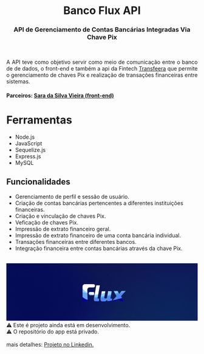 
<h1 align="center"> Banco Flux API </h1>

<h3 align="center">API de Gerenciamento de Contas Bancárias Integradas Via Chave Pix</h3>
<br>

<p align="justify">A API teve como objetivo servir como meio de comunicação entre o banco de de dados, o front-end e também a api da Fintech <a href='https://docs.transfeera.dev/docs/comece-por-aqui-introducao#/'>Transfeera</a> que permite o gerenciamento de chaves Pix e realização de transações financeiras  entre sistemas.</p>

#### Parceiros: <a href="https://github.com/VieiraaSara">Sara da Silva Vieira (front-end)</a>

# Ferramentas
* Node.js
* JavaScript
* Sequelize.js
* Express.js
* MySQL


## Funcionalidades

- Gerenciamento de perfil e sessão de usuário.
- Criação de contas bancárias pertencentes a diferentes instituições financeiras.
- Criação e vinculação de chaves Pix.
- Veficação de chaves Pix.
- Impressão de extrato financeiro geral.
- Impressão de extrato financeiro de uma conta bancária individual.
- Transações financeiras entre diferentes bancos.
- Integração financeira entre contas bancárias através da chave Pix.
<br><br>
<img src="footer-flux.png">

<footer>
 ⚠️ Este é projeto ainda está em desenvolvimento.
 <br>
 ⚠️ O repositório do app está privado.
  <br>
  <br>
 mais detalhes: <a href="https://www.linkedin.com/in/regis-costa-pedro-769a36282/details/projects/">Projeto no Linkedin.</a>
</footer>
